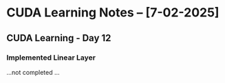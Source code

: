 # CUDA Learning Notes – [7-02-2025]

## CUDA Learning - Day 12

### Implemented Linear Layer

...not completed ...